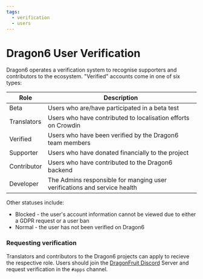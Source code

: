 ```yaml
---
tags:
  - verification
  - users
---
```


# Dragon6 User Verification
Dragon6 operates a verification system to recognise supporters and contributors to the ecosystem. "Verified" accounts come in one of six types:

| Role        | Description                                                              |
|-------------|--------------------------------------------------------------------------|
| Beta        | Users who are/have participated in a beta test                           |
| Translators | Users who have contributed to localisation efforts on Crowdin            |
| Verified    | Users who have been verified by the Dragon6 team members                 |
| Supporter   | Users who have donated financially to the project                        |
| Contributor | Users who have contributed to the Dragon6 backend                        |
| Developer   | The Admins responsible for manging user verifications and service health |

Other statuses include:

- Blocked - the user's account information cannot be viewed due to either a GDPR request or a user ban
- Normal - the user has not been verified on Dragon6

### Requesting verification

Translators and contributors to the Dragon6 projects can apply to recieve the respective role. Users should join the [DragonFruit Discord](https://dragonfruit.network/a/discord) Server and request verification in the `#apps` channel.